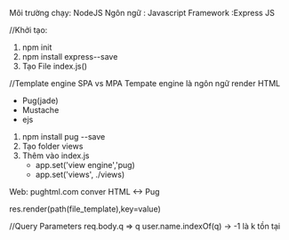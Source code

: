 Môi trường chạy: NodeJS
Ngôn ngữ : Javascript
Framework :Express JS

//Khởi tạo:
1. npm init
2. npm install express--save
3. Tạo File index.js()

//Template engine 
SPA vs MPA
Tempate engine là ngôn ngữ render HTML
- Pug(jade) 
- Mustache
- ejs

1. npm install pug --save
2. Tạo folder views
3. Thêm vào index.js
    - app.set('view engine','pug)
    - app.set('views', ./views)

Web: pughtml.com conver HTML <-> Pug

res.render(path(file_template),key=value)

//Query Parameters
req.body.q => q
user.name.indexOf(q) -> -1 là k tồn tại 